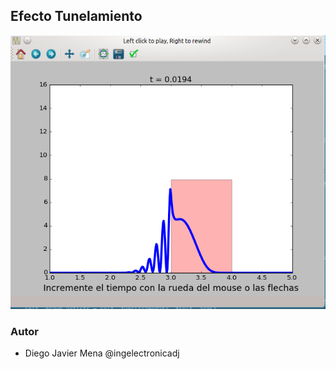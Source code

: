 ## Efecto Tunelamiento
![grafo1](https://github.com/ingelectronicadj/FisicaConPython/blob/master/FisicaCuantica/Efecto%20Tunelamiento/salidaGrafica.png?raw=true "grafo1")

### Autor 
* Diego Javier Mena @ingelectronicadj 
